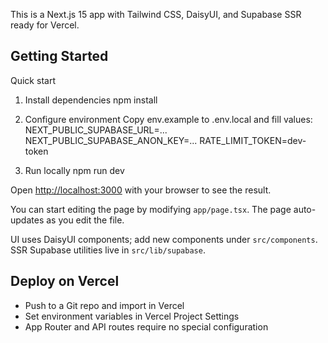 This is a Next.js 15 app with Tailwind CSS, DaisyUI, and Supabase SSR ready for Vercel.

## Getting Started

Quick start

1. Install dependencies
   npm install

2. Configure environment
   Copy env.example to .env.local and fill values:
   NEXT_PUBLIC_SUPABASE_URL=...
   NEXT_PUBLIC_SUPABASE_ANON_KEY=...
   RATE_LIMIT_TOKEN=dev-token

3. Run locally
   npm run dev

Open [http://localhost:3000](http://localhost:3000) with your browser to see the result.

You can start editing the page by modifying `app/page.tsx`. The page auto-updates as you edit the file.

UI uses DaisyUI components; add new components under `src/components`. SSR Supabase utilities live in `src/lib/supabase`.

## Deploy on Vercel

- Push to a Git repo and import in Vercel
- Set environment variables in Vercel Project Settings
- App Router and API routes require no special configuration
